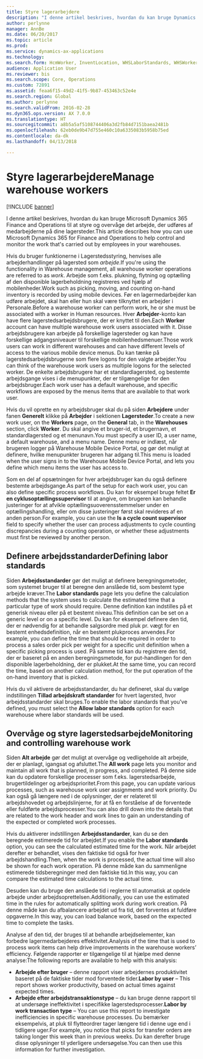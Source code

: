 ```yaml
---
title: Styre lagerarbejdere
description: "I denne artikel beskrives, hvordan du kan bruge Dynamics 365 Finance and Operations til at styre og overvåge det arbejde, der udføres af medarbejderne på dine lagersteder."
author: perlynne
manager: AnnBe
ms.date: 06/20/2017
ms.topic: article
ms.prod: 
ms.service: dynamics-ax-applications
ms.technology: 
ms.search.form: HcmWorker, InventLocation, WHSLaborStandards, WHSWorker, WHSWorkTable, WHSWorkTableListPage
audience: Application User
ms.reviewer: bis
ms.search.scope: Core, Operations
ms.custom: 72891
ms.assetid: feaa6f15-49d2-41f5-9b87-453463c52e4e
ms.search.region: Global
ms.author: perlynne
ms.search.validFrom: 2016-02-28
ms.dyn365.ops.version: AX 7.0.0
ms.translationtype: HT
ms.sourcegitcommit: a8b5a5af5108744406a3d2fb84d7151baea2481b
ms.openlocfilehash: 62eb0de9b47d755e460c10a6335083b5958b75ed
ms.contentlocale: da-dk
ms.lasthandoff: 04/13/2018

---
```


# <a name="manage-warehouse-workers"></a><span data-ttu-id="5f037-103">Styre lagerarbejdere</span><span class="sxs-lookup"><span data-stu-id="5f037-103">Manage warehouse workers</span></span>

[!INCLUDE [banner](../includes/banner.md)]

<span data-ttu-id="5f037-104">I denne artikel beskrives, hvordan du kan bruge Microsoft Dynamics 365 Finance and Operations til at styre og overvåge det arbejde, der udføres af medarbejderne på dine lagersteder.</span><span class="sxs-lookup"><span data-stu-id="5f037-104">This article describes how you can use Microsoft Dynamics 365 for Finance and Operations to help control and monitor the work that's carried out by employees in your warehouses.</span></span>

<span data-ttu-id="5f037-105">Hvis du bruger funktionerne i Lagerstedsstyring, henvises alle arbejderhandlinger på lagersted som *arbejde*.</span><span class="sxs-lookup"><span data-stu-id="5f037-105">If you're using the functionality in Warehouse management, all warehouse worker operations are referred to as *work*.</span></span> <span data-ttu-id="5f037-106">Arbejde som f.eks. plukning, flytning og optælling af den disponible lagerbeholdning registreres ved hjælp af mobilenheder.</span><span class="sxs-lookup"><span data-stu-id="5f037-106">Work such as picking, moving, and counting on-hand inventory is recorded by using mobile devices.</span></span> <span data-ttu-id="5f037-107">Før en lagermedarbejder kan udføre arbejdet, skal han eller hun skal være tilknyttet en arbejder i Personale.</span><span class="sxs-lookup"><span data-stu-id="5f037-107">Before a warehouse worker can perform work, he or she must be associated with a worker in Human resources.</span></span> <span data-ttu-id="5f037-108">Hver **Arbejder**-konto kan have flere lagerstedsarbejdsbrugere, der er knyttet til den.</span><span class="sxs-lookup"><span data-stu-id="5f037-108">Each **Worker** account can have multiple warehouse work users associated with it.</span></span> <span data-ttu-id="5f037-109">Disse arbejdsbrugere kan arbejde på forskellige lagersteder og kan have forskellige adgangsniveauer til forskellige mobilenhedsmenuer.</span><span class="sxs-lookup"><span data-stu-id="5f037-109">Those work users can work in different warehouses and can have different levels of access to the various mobile device menus.</span></span> <span data-ttu-id="5f037-110">Du kan tænke på lagerstedsarbejdsbrugerne som flere logons for den valgte arbejder.</span><span class="sxs-lookup"><span data-stu-id="5f037-110">You can think of the warehouse work users as multiple logons for the selected worker.</span></span> <span data-ttu-id="5f037-111">De enkelte arbejdsbrugere har et standardlagersted, og bestemte arbejdsgange vises i de menupunkter, der er tilgængelige for den arbejdsbruger.</span><span class="sxs-lookup"><span data-stu-id="5f037-111">Each work user has a default warehouse, and specific workflows are exposed by the menus items that are available to that work user.</span></span> 

<span data-ttu-id="5f037-112">Hvis du vil oprette en ny arbejdsbruger skal du på siden **Arbejdere** under fanen **Generelt** klikke på **Arbejder** i sektionen **Lagersteder**.</span><span class="sxs-lookup"><span data-stu-id="5f037-112">To create a new work user, on the **Workers** page, on the **General** tab, in the **Warehouses** section, click **Worker**.</span></span> <span data-ttu-id="5f037-113">Du skal angive et bruger-id, et brugernavn, et standardlagersted og et menunavn.</span><span class="sxs-lookup"><span data-stu-id="5f037-113">You must specify a user ID, a user name, a default warehouse, and a menu name.</span></span> <span data-ttu-id="5f037-114">Denne menu er indlæst, når brugeren logger på Warehouse Mobile Device Portal, og gør det muligt at definere, hvilke menupunkter brugeren har adgang til.</span><span class="sxs-lookup"><span data-stu-id="5f037-114">This menu is loaded when the user signs in to the Warehouse Mobile Device Portal, and lets you define which menu items the user has access to.</span></span> 

<span data-ttu-id="5f037-115">Som en del af opsætningen for hver arbejdsbruger kan du også definere bestemte arbejdsgange.</span><span class="sxs-lookup"><span data-stu-id="5f037-115">As part of the setup for each work user, you can also define specific process workflows.</span></span> <span data-ttu-id="5f037-116">Du kan for eksempel bruge feltet **Er en cyklusoptællingssupervisor** til at angive, om brugeren kan behandle justeringer for at afvikle optællingsuoverensstemmelser under en optællingshandling, eller om disse justeringer først skal revideres af en anden person.</span><span class="sxs-lookup"><span data-stu-id="5f037-116">For example, you can use the **Is a cycle count supervisor** field to specify whether the user can process adjustments to cycle counting discrepancies during a counting operation, or whether these adjustments must first be reviewed by another person.</span></span>

## <a name="defining-labor-standards"></a><span data-ttu-id="5f037-117">Definere arbejdsstandarder</span><span class="sxs-lookup"><span data-stu-id="5f037-117">Defining labor standards</span></span>
<span data-ttu-id="5f037-118">Siden **Arbejdsstandarder** gør det muligt at definere beregningsmetoder, som systemet bruger til at beregne den anslåede tid, som bestemt type arbejde kræver.</span><span class="sxs-lookup"><span data-stu-id="5f037-118">The **Labor standards** page lets you define the calculation methods that the system uses to calculate the estimated time that a particular type of work should require.</span></span> <span data-ttu-id="5f037-119">Denne definition kan indstilles på et generisk niveau eller på et bestemt niveau.</span><span class="sxs-lookup"><span data-stu-id="5f037-119">This definition can be set on a generic level or on a specific level.</span></span> <span data-ttu-id="5f037-120">Du kan for eksempel definere den tid, der er nødvendig for at behandle salgsordre med pluk pr. vægt for en bestemt enhedsdefinition, når en bestemt plukproces anvendes.</span><span class="sxs-lookup"><span data-stu-id="5f037-120">For example, you can define the time that should be required in order to process a sales order pick per weight for a specific unit definition when a specific picking process is used.</span></span> <span data-ttu-id="5f037-121">På samme tid kan du registrere den tid, der er baseret på en anden beregningsmetode, for put-handlingen for den disponible lagerbeholdning, der er plukket.</span><span class="sxs-lookup"><span data-stu-id="5f037-121">At the same time, you can record the time, based on another calculation method, for the put operation of the on-hand inventory that is picked.</span></span> 

<span data-ttu-id="5f037-122">Hvis du vil aktivere de arbejdsstandarder, du har defineret, skal du vælge indstillingen **Tillad arbejdskraft standarder** for hvert lagersted, hvor arbejdsstandarder skal bruges.</span><span class="sxs-lookup"><span data-stu-id="5f037-122">To enable the labor standards that you've defined, you must select the **Allow labor standards** option for each warehouse where labor standards will be used.</span></span>

## <a name="monitoring-and-controlling-warehouse-work"></a><span data-ttu-id="5f037-123">Overvåge og styre lagerstedsarbejde</span><span class="sxs-lookup"><span data-stu-id="5f037-123">Monitoring and controlling warehouse work</span></span>
<span data-ttu-id="5f037-124">Siden **Alt arbejde** gør det muligt at overvåge og vedligeholde alt arbejde, der er planlagt, igangsat og afsluttet.</span><span class="sxs-lookup"><span data-stu-id="5f037-124">The **All work** page lets you monitor and maintain all work that is planned, in progress, and completed.</span></span> <span data-ttu-id="5f037-125">På denne side kan du opdatere forskellige processer som f.eks. lagerstedsarbejde, brugertildelinger og arbejdsprioritet.</span><span class="sxs-lookup"><span data-stu-id="5f037-125">From this page, you can update various processes, such as warehouse work user assignments and work priority.</span></span> <span data-ttu-id="5f037-126">Du kan også gå længere ned i de oplysninger, der er relateret til arbejdshovedet og arbejdslinjerne, for at få en forståelse af de forventede eller fuldførte arbejdsprocesser.</span><span class="sxs-lookup"><span data-stu-id="5f037-126">You can also drill down into the details that are related to the work header and work lines to gain an understanding of the expected or completed work processes.</span></span> 

<span data-ttu-id="5f037-127">Hvis du aktiverer indstillingen **Arbejdsstandarder**, kan du se den beregnede estimerede tid for arbejdet.</span><span class="sxs-lookup"><span data-stu-id="5f037-127">If you enable the **Labor standards** option, you can see the calculated estimated time for the work.</span></span> <span data-ttu-id="5f037-128">Når arbejdet derefter er behandlet, vises den faktiske tid også for hver arbejdshandling.</span><span class="sxs-lookup"><span data-stu-id="5f037-128">Then, when the work is processed, the actual time will also be shown for each work operation.</span></span> <span data-ttu-id="5f037-129">På denne måde kan du sammenligne estimerede tidsberegninger med den faktiske tid.</span><span class="sxs-lookup"><span data-stu-id="5f037-129">In this way, you can compare the estimated time calculations to the actual time.</span></span> 

<span data-ttu-id="5f037-130">Desuden kan du bruge den anslåede tid i reglerne til automatisk at opdele arbejde under arbejdsoprettelsen.</span><span class="sxs-lookup"><span data-stu-id="5f037-130">Additionally, you can use the estimated time in the rules for automatically splitting work during work creation.</span></span> <span data-ttu-id="5f037-131">På denne måde kan du afbalancere arbejdet ud fra tid, det forventes at fuldføre opgaverne.</span><span class="sxs-lookup"><span data-stu-id="5f037-131">In this way, you can load balance work, based on the expected time to complete the tasks.</span></span> 

<span data-ttu-id="5f037-132">Analyse af den tid, der bruges til at behandle arbejdselementer, kan forbedre lagermedarbejderes effektivitet.</span><span class="sxs-lookup"><span data-stu-id="5f037-132">Analysis of the time that is used to process work items can help drive improvements in the warehouse workers’ efficiency.</span></span> <span data-ttu-id="5f037-133">Følgende rapporter er tilgængelige til at hjælpe med denne analyse:</span><span class="sxs-lookup"><span data-stu-id="5f037-133">The following reports are available to help with this analysis:</span></span>

-   <span data-ttu-id="5f037-134">**Arbejde efter bruger** – denne rapport viser arbejdernes produktivitet baseret på de faktiske tider mod forventede tider.</span><span class="sxs-lookup"><span data-stu-id="5f037-134">**Labor by user** – This report shows worker productivity, based on actual times against expected times.</span></span>
-   <span data-ttu-id="5f037-135">**Arbejde efter arbejdstransaktionstype** – du kan bruge denne rapport til at undersøge ineffektivitet i specifikke lagerstedsprocesser.</span><span class="sxs-lookup"><span data-stu-id="5f037-135">**Labor by work transaction type** – You can use this report to investigate inefficiencies in specific warehouse processes.</span></span> <span data-ttu-id="5f037-136">Du bemærker eksempelvis, at pluk til flytteordrer tager længere tid i denne uge end i tidligere uger.</span><span class="sxs-lookup"><span data-stu-id="5f037-136">For example, you notice that picks for transfer orders are taking longer this week than in previous weeks.</span></span> <span data-ttu-id="5f037-137">Du kan derefter bruge disse oplysninger til yderligere undersøgelse.</span><span class="sxs-lookup"><span data-stu-id="5f037-137">You can then use this information for further investigation.</span></span>





